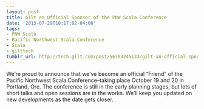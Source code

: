 ```yaml
---
layout: post
title: Gilt an Official Sponsor of the PNW Scala Conference
date: '2013-07-29T10:17:02-04:00'
tags:
- PNW Scala
- Pacific Northwest Scala Conference
- Scala
- gilttech
tumblr_url: http://tech.gilt.com/post/56783245133/gilt-an-official-sponsor-of-the-pnw-scala
---
```

We’re proud to announce that we’ve become an official “Friend” of the Pacific Northwest Scala Conference–taking place October 19 and 20 in Portland, Ore. The conference is still in the early planning stages, but lots of short talks and open sessions are in the works. We’ll keep you updated on new developments as the date gets closer.
